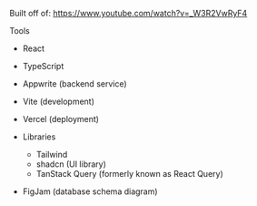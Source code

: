 Built off of: https://www.youtube.com/watch?v=_W3R2VwRyF4

Tools
- React
- TypeScript

- Appwrite (backend service)
- Vite (development)
- Vercel (deployment)

- Libraries
    - Tailwind
    - shadcn (UI library)
    - TanStack Query (formerly known as React Query)

- FigJam (database schema diagram)

